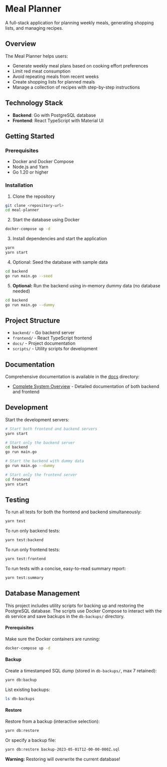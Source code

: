 # Meal Planner

A full-stack application for planning weekly meals, generating shopping lists, and managing recipes.

## Overview

The Meal Planner helps users:
- Generate weekly meal plans based on cooking effort preferences
- Limit red meat consumption
- Avoid repeating meals from recent weeks
- Create shopping lists for planned meals
- Manage a collection of recipes with step-by-step instructions

## Technology Stack

- **Backend**: Go with PostgreSQL database
- **Frontend**: React TypeScript with Material UI

## Getting Started

### Prerequisites

- Docker and Docker Compose
- Node.js and Yarn
- Go 1.20 or higher

### Installation

1. Clone the repository
```bash
git clone <repository-url>
cd meal-planner
```

2. Start the database using Docker
```bash
docker-compose up -d
```

3. Install dependencies and start the application
```bash
yarn
yarn start
```

4. Optional: Seed the database with sample data
```bash
cd backend
go run main.go --seed
```

5. **Optional:** Run the backend using in-memory dummy data (no database needed)
```bash
cd backend
go run main.go --dummy
```

## Project Structure

- `backend/` - Go backend server
- `frontend/` - React TypeScript frontend
- `docs/` - Project documentation
- `scripts/` - Utility scripts for development

## Documentation

Comprehensive documentation is available in the [docs](./docs) directory:

- [Complete System Overview](./docs/MealPlannerSummary.md) - Detailed documentation of both backend and frontend

## Development

Start the development servers:

```bash
# Start both frontend and backend servers
yarn start

# Start only the backend server
cd backend
go run main.go

# Start the backend with dummy data
go run main.go --dummy

# Start only the frontend server
cd frontend
yarn start
```

## Testing

To run all tests for both the frontend and backend simultaneously:

```bash
yarn test
```

To run only backend tests:

```bash
yarn test:backend
```

To run only frontend tests:

```bash
yarn test:frontend
```

To run tests with a concise, easy-to-read summary report:

```bash
yarn test:summary
```

## Database Management

This project includes utility scripts for backing up and restoring the PostgreSQL database. The scripts use Docker Compose to interact with the `db` service and save backups in the `db-backups/` directory.

#### Prerequisites

Make sure the Docker containers are running:

```bash
docker-compose up -d
```

#### Backup

Create a timestamped SQL dump (stored in `db-backups/`, max 7 retained):

```bash
yarn db:backup
```

List existing backups:

```bash
ls db-backups
```

#### Restore

Restore from a backup (interactive selection):

```bash
yarn db:restore
```

Or specify a backup file:

```bash
yarn db:restore backup-2023-05-01T12-00-00-000Z.sql
```

**Warning:** Restoring will overwrite the current database!